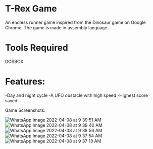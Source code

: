 # T-Rex Game
An endless runner game inspired from the Dinosaur game on Google Chrome.
The game is made in assembly language.

# Tools Required

DOSBOX


# Features:
-Day and night cycle
-A UFO obstacle with high speed
-Highest score saved


Game Screenshots:

![WhatsApp Image 2022-04-08 at 9 39 51 AM](https://user-images.githubusercontent.com/64328883/162508934-b2252e0a-f532-4b57-a002-68f1c30d0457.jpeg)
![WhatsApp Image 2022-04-08 at 9 39 40 AM](https://user-images.githubusercontent.com/64328883/162508966-60f0469e-0770-4057-a399-5ebc6da78856.jpeg)
![WhatsApp Image 2022-04-08 at 9 38 56 AM](https://user-images.githubusercontent.com/64328883/162508992-4abb0f63-c62f-41cd-bccc-247a3c2bb2fe.jpeg)
![WhatsApp Image 2022-04-08 at 9 37 54 AM](https://user-images.githubusercontent.com/64328883/162509039-a8898be9-887b-4016-97f6-a11edca0dd38.jpeg)
![WhatsApp Image 2022-04-08 at 9 37 18 AM](https://user-images.githubusercontent.com/64328883/162509063-12e6e04b-ec33-4e52-a92c-56c5577a6b02.jpeg)

